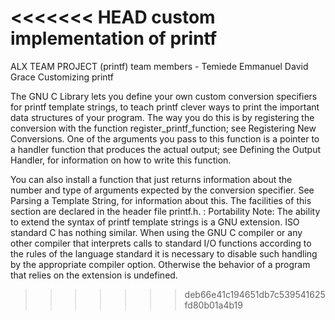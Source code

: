 <<<<<<< HEAD
custom implementation of printf
=======
ALX TEAM PROJECT (printf)
team members - Temiede Emmanuel 
		David Grace
Customizing printf

The GNU C Library lets you define your own custom conversion specifiers for printf template strings, to teach printf clever ways to print the important data structures of your program.
The way you do this is by registering the conversion with the function register_printf_function; see Registering New Conversions. One of the arguments you pass to this function is a pointer to a handler function that produces the actual output; see Defining the Output Handler, for information on how to write this function.

You can also install a function that just returns information about the number and type of arguments expected by the conversion specifier. See Parsing a Template String, for information about this.
The facilities of this section are declared in the header file printf.h.
:
Portability Note: The ability to extend the syntax of printf template strings is a GNU extension. ISO standard C has nothing similar. When using the GNU C compiler or any other compiler that interprets calls to standard I/O functions according to the rules of the language standard it is necessary to disable such handling by the appropriate compiler option. Otherwise the behavior of a program that relies on the extension is undefined.
>>>>>>> deb66e41c194651db7c539541625fd80b01a4b19
